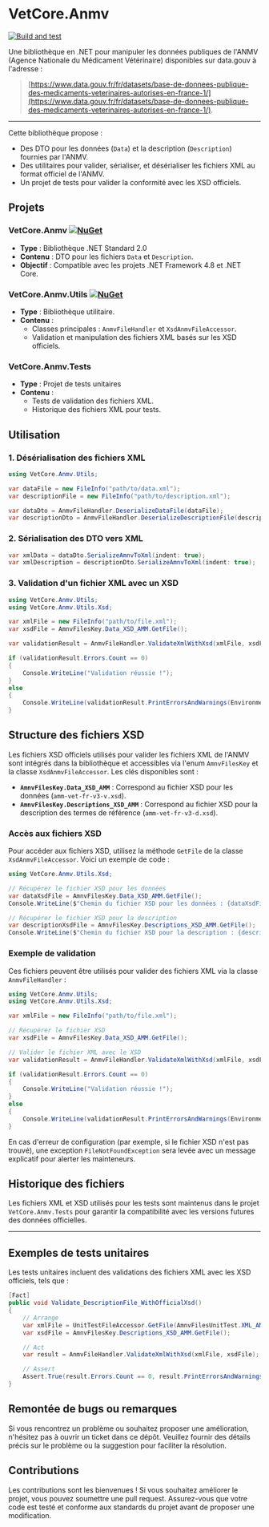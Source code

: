 # VetCore.Anmv

[![Build and test](https://github.com/CoreFactor-org/anmv/actions/workflows/dotnet-desktop.yml/badge.svg)](https://github.com/CoreFactor-org/anmv/actions/workflows/dotnet-desktop.yml)


Une bibliothèque en .NET pour manipuler les données publiques de l'ANMV (Agence Nationale du Médicament Vétérinaire) disponibles sur data.gouv à l'adresse : 

> [https://www.data.gouv.fr/fr/datasets/base-de-donnees-publique-des-medicaments-veterinaires-autorises-en-france-1/](https://www.data.gouv.fr/fr/datasets/base-de-donnees-publique-des-medicaments-veterinaires-autorises-en-france-1/).

---

Cette bibliothèque propose :

- Des DTO pour les données (`Data`) et la description (`Description`) fournies par l'ANMV.
- Des utilitaires pour valider, sérialiser, et désérialiser les fichiers XML au format officiel de l'ANMV.
- Un projet de tests pour valider la conformité avec les XSD officiels.

## Projets

### VetCore.Anmv [![NuGet](https://img.shields.io/nuget/v/VetCore.Anmv)](https://www.nuget.org/packages/VetCore.Anmv)
- **Type** : Bibliothèque .NET Standard 2.0
- **Contenu** : DTO pour les fichiers `Data` et `Description`.
- **Objectif** : Compatible avec les projets .NET Framework 4.8 et .NET Core.


### VetCore.Anmv.Utils [![NuGet](https://img.shields.io/nuget/v/VetCore.Anmv.Utils)](https://www.nuget.org/packages/VetCore.Anmv.Utils)
- **Type** : Bibliothèque utilitaire.
- **Contenu** :
  - Classes principales : `AnmvFileHandler` et `XsdAnmvFileAccessor`.
  - Validation et manipulation des fichiers XML basés sur les XSD officiels.


### VetCore.Anmv.Tests
- **Type** : Projet de tests unitaires
- **Contenu** :
  - Tests de validation des fichiers XML.
  - Historique des fichiers XML pour tests.

## Utilisation

### 1. Désérialisation des fichiers XML

```csharp
using VetCore.Anmv.Utils;

var dataFile = new FileInfo("path/to/data.xml");
var descriptionFile = new FileInfo("path/to/description.xml");

var dataDto = AnmvFileHandler.DeserializeDataFile(dataFile);
var descriptionDto = AnmvFileHandler.DeserializeDescriptionFile(descriptionFile);
```

### 2. Sérialisation des DTO vers XML

```csharp
var xmlData = dataDto.SerializeAmnvToXml(indent: true);
var xmlDescription = descriptionDto.SerializeAmnvToXml(indent: true);
```

### 3. Validation d'un fichier XML avec un XSD

```csharp
using VetCore.Anmv.Utils;
using VetCore.Anmv.Utils.Xsd;

var xmlFile = new FileInfo("path/to/file.xml");
var xsdFile = AmnvFilesKey.Data_XSD_AMM.GetFile();

var validationResult = AnmvFileHandler.ValidateXmlWithXsd(xmlFile, xsdFile);

if (validationResult.Errors.Count == 0)
{
    Console.WriteLine("Validation réussie !");
}
else
{
    Console.WriteLine(validationResult.PrintErrorsAndWarnings(Environment.NewLine));
}
```

## Structure des fichiers XSD

Les fichiers XSD officiels utilisés pour valider les fichiers XML de l'ANMV sont intégrés dans la bibliothèque et accessibles via l'enum `AmnvFilesKey` et la classe `XsdAnmvFileAccessor`. Les clés disponibles sont :

- **`AmnvFilesKey.Data_XSD_AMM`** : Correspond au fichier XSD pour les données (`amm-vet-fr-v3-v.xsd`).
- **`AmnvFilesKey.Descriptions_XSD_AMM`** : Correspond au fichier XSD pour la description des termes de référence (`amm-vet-fr-v3-d.xsd`).

### Accès aux fichiers XSD

Pour accéder aux fichiers XSD, utilisez la méthode `GetFile` de la classe `XsdAnmvFileAccessor`. Voici un exemple de code :

```csharp
using VetCore.Anmv.Utils.Xsd;

// Récupérer le fichier XSD pour les données
var dataXsdFile = AmnvFilesKey.Data_XSD_AMM.GetFile();
Console.WriteLine($"Chemin du fichier XSD pour les données : {dataXsdFile.FullName}");

// Récupérer le fichier XSD pour la description
var descriptionXsdFile = AmnvFilesKey.Descriptions_XSD_AMM.GetFile();
Console.WriteLine($"Chemin du fichier XSD pour la description : {descriptionXsdFile.FullName}");
```

### Exemple de validation

Ces fichiers peuvent être utilisés pour valider des fichiers XML via la classe `AnmvFileHandler` :

```csharp
using VetCore.Anmv.Utils;
using VetCore.Anmv.Utils.Xsd;

var xmlFile = new FileInfo("path/to/file.xml");

// Récupérer le fichier XSD
var xsdFile = AmnvFilesKey.Data_XSD_AMM.GetFile();

// Valider le fichier XML avec le XSD
var validationResult = AnmvFileHandler.ValidateXmlWithXsd(xmlFile, xsdFile);

if (validationResult.Errors.Count == 0)
{
    Console.WriteLine("Validation réussie !");
}
else
{
    Console.WriteLine(validationResult.PrintErrorsAndWarnings(Environment.NewLine));
}
```

En cas d'erreur de configuration (par exemple, si le fichier XSD n'est pas trouvé), une exception `FileNotFoundException` sera levée avec un message explicatif pour alerter les mainteneurs.

## Historique des fichiers

Les fichiers XML et XSD utilisés pour les tests sont maintenus dans le projet `VetCore.Anmv.Tests` pour garantir la compatibilité avec les versions futures des données officielles.

---

## Exemples de tests unitaires

Les tests unitaires incluent des validations des fichiers XML avec les XSD officiels, tels que :

```csharp
[Fact]
public void Validate_DescriptionFile_WithOfficialXsd()
{
    // Arrange
    var xmlFile = UnitTestFileAccessor.GetFile(AmnvFilesUnitTest.XML_AMM_Descriptions);
    var xsdFile = AmnvFilesKey.Descriptions_XSD_AMM.GetFile();

    // Act
    var result = AnmvFileHandler.ValidateXmlWithXsd(xmlFile, xsdFile);

    // Assert
    Assert.True(result.Errors.Count == 0, result.PrintErrorsAndWarnings(Environment.NewLine));
}
```

## Remontée de bugs ou remarques

Si vous rencontrez un problème ou souhaitez proposer une amélioration, n'hésitez pas à ouvrir un ticket dans ce dépôt. Veuillez fournir des détails précis sur le problème ou la suggestion pour faciliter la résolution.

## Contributions

Les contributions sont les bienvenues ! Si vous souhaitez améliorer le projet, vous pouvez soumettre une pull request. Assurez-vous que votre code est testé et conforme aux standards du projet avant de proposer une modification.
